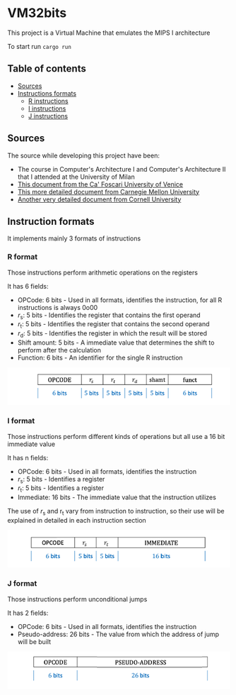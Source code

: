 # VM32bits

This project is a Virtual Machine that emulates the MIPS I architecture

To start run `cargo run`

## Table of contents

- [Sources](#sources)
- [Instructions formats](#instruction-formats)
    - [R instructions](#r-format) 
    - [I instructions](#i-format) 
    - [J instructions](#j-format) 
## Sources

The source while developing this project have been:

- The course in Computer's Architecture I and Computer's Architecture II that I attended at the University of Milan
- [This document from the Ca' Foscari University of Venice](https://www.dsi.unive.it/~gasparetto/materials/MIPS_Instruction_Set.pdf)
- [This more detailed document from Carnegie Mellon University](https://www.cs.cmu.edu/afs/cs/academic/class/15740-f97/public/doc/mips-isa.pdf)
- [Another very detailed document from Cornell University](https://www.cs.cornell.edu/courses/cs3410/2008fa/MIPS_Vol2.pdf)

## Instruction formats

It implements mainly 3 formats of instructions

### R format

Those instructions perform arithmetic operations on the registers

It has 6 fields:

- OPCode: 6 bits - Used in all formats, identifies the instruction, for all R instructions is always 0o00
- <i>r</i><sub>s</sub>: 5 bits - Identifies the register that contains the first operand
- <i>r</i><sub>t</sub>: 5 bits - Identifies the register that contains the second operand
- <i>r</i><sub>d</sub>: 5 bits - Identifies the register in which the result will be stored
- Shift amount: 5 bits - A immediate value that determines the shift to perform after the calculation
- Function: 6 bits - An identifier for the single R instruction

![R instructions format visual representation](mdImgs/r-instructions.png "R instructions format")

### I format

Those instructions perform different kinds of operations but all use a 16 bit immediate value

It has n fields:

- OPCode: 6 bits - Used in all formats, identifies the instruction
- <i>r</i><sub>s</sub>: 5 bits - Identifies a register
- <i>r</i><sub>t</sub>: 5 bits - Identifies a register
- Immediate: 16 bits - The immediate value that the instruction utilizes

The use of <i>r</i><sub>s</sub> and r<sub>t</sub> vary from instruction to instruction, so their use will be explained in detailed in each instruction section

![I instructions format visual representation](mdImgs/i-instructions.png "I instructions format")

### J format

Those instructions perform unconditional jumps

It has 2 fields:
- OPCode: 6 bits - Used in all formats, identifies the instruction
- Pseudo-address: 26 bits - The value from which the address of jump will be built

![J instructions format visual representation](mdImgs/j-instructions.png "J instructions format")
